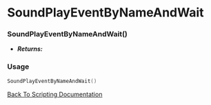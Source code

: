 # SoundPlayEventByNameAndWait

### SoundPlayEventByNameAndWait()
- ***Returns:*** 

### Usage

```Lua
SoundPlayEventByNameAndWait()
```


[Back To Scripting Documentation](../README.md)

